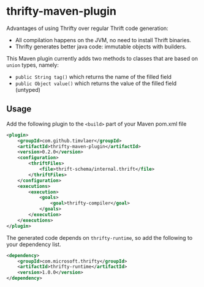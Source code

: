 # thrifty-maven-plugin

Advantages of using Thrifty over regular Thrift code generation:
* All compilation happens on the JVM, no need to install Thrift binaries.
* Thrifty generates better java code: immutable objects with builders.

This Maven plugin currently adds two methods to classes that are based on `union` types, namely:
* `public String tag()` which returns the name of the filled field
* `public Object value()` which returns the value of the filled field (untyped)

## Usage

Add the following plugin to the `<build>` part of your Maven pom.xml file
```xml
<plugin>
    <groupId>com.github.timvlaer</groupId>
    <artifactId>thrifty-maven-plugin</artifactId>
    <version>0.2.0</version>
    <configuration>
        <thriftFiles>
            <file>thrift-schema/internal.thrift</file>
        </thriftFiles>
    </configuration>
    <executions>
        <execution>
            <goals>
                <goal>thrifty-compiler</goal>
            </goals>
        </execution>
    </executions>
</plugin>
```

The generated code depends on `thrifty-runtime`, so add the following to your dependency list. 
```xml
<dependency>
    <groupId>com.microsoft.thrifty</groupId>
    <artifactId>thrifty-runtime</artifactId>
    <version>1.0.0</version>
</dependency>
```